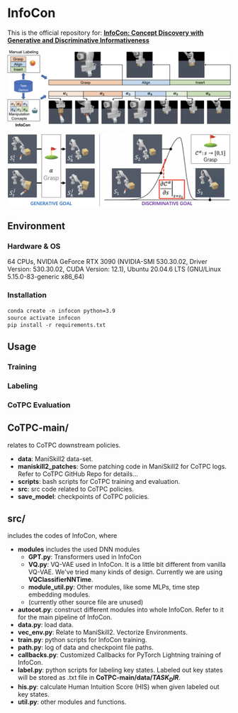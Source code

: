 # InfoCon
This is the official repository for: **[InfoCon: Concept Discovery with Generative and Discriminative Informativeness](https://openreview.net/forum?id=g6eCbercEc&referrer=%5BAuthor%20Console%5D(%2Fgroup%3Fid%3DICLR.cc%2F2024%2FConference%2FAuthors%23your-submissions))**

<p align="center">
  <img src='github_teaser/infocon.png' width="700"><br>
</p>
<p align="center">
  <img src='github_teaser/gg_and_dg.jpg' width="700"><br>
</p>

## Environment
### Hardware & OS

64 CPUs, NVIDIA GeForce RTX 3090 (NVIDIA-SMI 530.30.02, Driver Version: 530.30.02, CUDA Version: 12.1), Ubuntu 20.04.6 LTS (GNU/Linux 5.15.0-83-generic x86_64)
### Installation

```
conda create -n infocon python=3.9
source activate infocon
pip install -r requirements.txt
```

## Usage

### Training

### Labeling

### CoTPC Evaluation

## CoTPC-main/
relates to CoTPC downstream policies.
* **data**: ManiSkill2 data-set.
* **maniskill2_patches**: Some patching code in ManiSkill2 for CoTPC logs. Refer to CoTPC GitHub Repo for details...
* **scripts**: bash scripts for CoTPC training and evaluation.
* **src**: src code related to CoTPC policies.
* **save_model**: checkpoints of CoTPC policies.

## src/
includes the codes of InfoCon, where
* **modules** includes the used DNN modules
  * **GPT.py**: Transformers used in InfoCon
  * **VQ.py**: VQ-VAE used in InfoCon. It is a little bit different from vanilla VQ-VAE. We've tried many kinds of design. Currently we are using **VQClassifierNNTime**.
  * **module_util.py**: Other modules, like some MLPs, time step embedding modules.
  * (currently other source file are unused)
* **autocot.py**: construct different modules into whole InfoCon. Refer to it for the main pipeline of InfoCon.
* **data.py**: load data.
* **vec_env.py**: Relate to ManiSkill2. Vectorize Environments.
* **train.py**: python scripts for InfoCon training.
* **path.py**: log of data and checkpoint file paths.
* **callbacks.py**: Customized Callbacks for PyTorch Lightning training of InfoCon.
* **label.py**: python scripts for labeling key states. Labeled out key states will be stored as .txt file in **CoTPC-main/data/$TASK_DIR$**.
* **his.py**: calculate Human Intuition Score (HIS) when given labeled out key states.
* **util.py**: other modules and functions.


